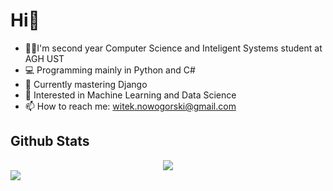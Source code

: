 
# Hi👋

- 👨‍🎓I'm second year Computer Science and Inteligent Systems student at AGH UST  
- 💻 Programming mainly in Python and C#  
- 🌱 Currently mastering Django  
- 🤔 Interested in Machine Learning and Data Science  
- 📫 How to reach me: witek.nowogorski@gmail.com

## Github Stats  
<div align="center"><img src="https://github-readme-stats.vercel.app/api/top-langs/?username=witek3100&hide_border=true&layout=compact" align="center" /></div>  

<img src="https://github-readme-stats.vercel.app/api?username=witek3100&show_icons=true&count_private=true&hide_border=true" align="left" />  

<br/>  

